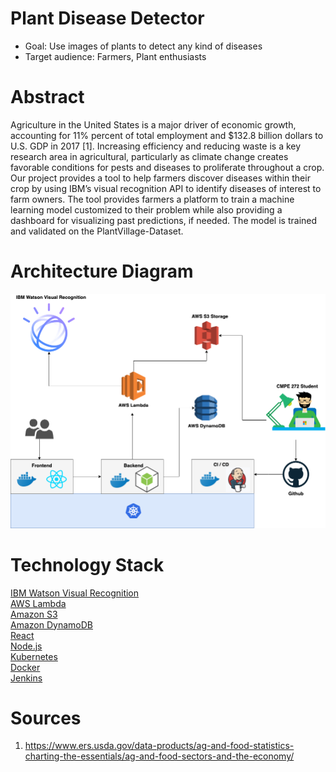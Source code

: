# Plant Disease Detector

- Goal: Use images of plants to detect any kind of diseases
- Target audience: Farmers, Plant enthusiasts

# Abstract

Agriculture in the United States is a major driver of economic growth, accounting for 11% percent of total employment and $132.8 billion dollars to U.S. GDP in 2017 [1]. Increasing efficiency and reducing waste is a key research area in agricultural, particularly as climate change creates favorable conditions for pests and diseases to proliferate throughout a crop. Our project provides a tool to help farmers discover diseases within their crop by using IBM’s visual recognition API to identify diseases of interest to farm owners. The tool provides farmers a platform to train a machine learning model customized to their problem while also providing a dashboard for visualizing past predictions, if needed. The model is trained and validated on the PlantVillage-Dataset.

# Architecture Diagram

![Diagram](/architecture_diagram.png)

# Technology Stack

[IBM Watson Visual Recognition](https://www.ibm.com/watson/services/visual-recognition/)<br />
[AWS Lambda](https://aws.amazon.com/lambda/)<br />
[Amazon S3](https://aws.amazon.com/s3/)<br />
[Amazon DynamoDB](https://aws.amazon.com/dynamodb/)<br />
[React](https://reactjs.org/)<br />
[Node.js](https://nodejs.org/)<br />
[Kubernetes](https://kubernetes.io/)<br />
[Docker](https://www.docker.com/)<br />
[Jenkins](https://jenkins.io/)

# Sources 

1. https://www.ers.usda.gov/data-products/ag-and-food-statistics-charting-the-essentials/ag-and-food-sectors-and-the-economy/
